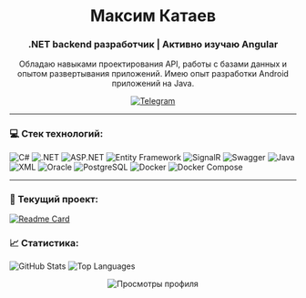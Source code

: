 <h1 align="center">Максим Катаев</h1>
<h3 align="center">.NET backend разработчик | Активно изучаю Angular</h3>
<p align="center">
  Обладаю навыками проектирования API, работы с базами данных и опытом развертывания приложений. Имею опыт разработки Android приложений на Java.
</p>
<p align="center">
  <a href="https://t.me/DREAMBOATXOG" target="_blank">
    <img src="https://img.shields.io/badge/Telegram-2CA5E0?style=for-the-badge&logo=telegram&logoColor=white" alt="Telegram"/>
  </a>
</p>

---

### 💻️ Стек технологий:

<p align="left">
  <img src="https://img.shields.io/badge/C%23-239120?style=for-the-badge&logo=c-sharp&logoColor=white" alt="C#"/>
  <img src="https://img.shields.io/badge/.NET-512BD4?style=for-the-badge&logo=dotnet&logoColor=white" alt=".NET"/>
  <img src="https://img.shields.io/badge/ASP.NET-512BD4?style=for-the-badge&logo=asp.net&logoColor=white" alt="ASP.NET"/>
  <img src="https://img.shields.io/badge/Entity_Framework-512BD4?style=for-the-badge&logo=entity-framework&logoColor=white" alt="Entity Framework"/>
  <img src="https://img.shields.io/badge/SignalR-512BD4?style=for-the-badge&logo=signalr&logoColor=white" alt="SignalR"/>
  <img src="https://img.shields.io/badge/Swagger-85EA2D?style=for-the-badge&logo=swagger&logoColor=black" alt="Swagger"/>
  <img src="https://img.shields.io/badge/Java-ED8B00?style=for-the-badge&logo=openjdk&logoColor=white" alt="Java"/>
  <img src="https://img.shields.io/badge/XML-000000?style=for-the-badge&logo=xml&logoColor=white" alt="XML"/>
  <img src="https://img.shields.io/badge/Oracle-F80000?style=for-the-badge&logo=oracle&logoColor=white" alt="Oracle"/>
  <img src="https://img.shields.io/badge/PostgreSQL-316192?style=for-the-badge&logo=postgresql&logoColor=white" alt="PostgreSQL"/>
  <img src="https://img.shields.io/badge/Docker-2496ED?style=for-the-badge&logo=docker&logoColor=white" alt="Docker"/>
  <img src="https://img.shields.io/badge/Docker_Compose-2496ED?style=for-the-badge&logo=docker&logoColor=white" alt="Docker Compose"/>
</p>


---
### 👀️ Текущий проект:
[![Readme Card](https://github-readme-stats.vercel.app/api/pin/?username=dreamboatxog&repo=datingapp&theme=material-palenight)](https://github.com/dreamboatxog/VideoHosting)
<p align="center">

### 📈 Cтатистика:
  <img src="https://github-readme-stats.vercel.app/api?username=dreamboatxog&show_icons=true&theme=material-palenight" alt="GitHub Stats"/>
  <img src="https://github-readme-stats.vercel.app/api/top-langs/?username=dreamboatxog&layout=compact&theme=material-palenight" alt="Top Languages"/>
</p>

<p align="center">
  <img src="https://komarev.com/ghpvc/?username=dreamboatxog&label=Просмотры+профиля&color=bb8ade&style=for-the-badge" alt="Просмотры профиля"/>
</p>
